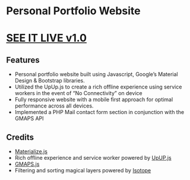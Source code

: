 # Personal Portfolio Website

# [SEE IT LIVE v1.0](https://charlesanim.github.io/)

## Features
- Personal portfolio website built using Javascript, Google’s Material Design & Bootstrap libraries.
- Utilized the UpUp.js to create a rich offline experience using service workers in the event of “No Connectivity” on device
- Fully responsive website with a mobile first approach for optimal performance across all devices.
- Implemented a PHP Mail contact form section in conjunction with the GMAPS API

## Credits
- [Materialize.js](http://materializecss.com/)
- Rich offline experience and service worker powered by [UpUP.js](https://www.talater.com/upup/)
- [GMAPS.js](https://hpneo.github.io/gmaps/)
- Filtering and sorting magical layers powered by [Isotope](https://isotope.metafizzy.co/)

